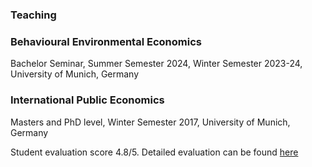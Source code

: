 ### Teaching

### Behavioural Environmental Economics

Bachelor Seminar, Summer Semester 2024, Winter Semester 2023-24, University of Munich, Germany

### International Public Economics 

Masters and PhD level, Winter Semester 2017, University of Munich, Germany

Student evaluation score 4.8/5. Detailed evaluation can be found [here](/uploads/Raisa_Sherif_Teaching_Evaluation.pdf)
